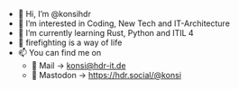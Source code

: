 - 👋 Hi, I’m @konsihdr
- 👀 I’m interested in Coding, New Tech and IT-Architecture
- 🌱 I’m currently learning Rust, Python and ITIL 4
- 🚒 firefighting is a way of life
- 📫 You can find me on
  - 📧 Mail -> konsi@hdr-it.de
  - 🐘 Mastodon -> https://hdr.social/@konsi
